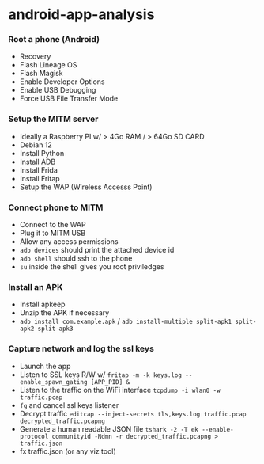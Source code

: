# android-app-analysis


### Root a phone (Android)
- Recovery
- Flash Lineage OS
- Flash Magisk
- Enable Developer Options
- Enable USB Debugging
- Force USB File Transfer Mode

### Setup the MITM server
- Ideally a Raspberry PI w/ > 4Go RAM / > 64Go SD CARD
- Debian 12
- Install Python
- Install ADB
- Install Frida
- Install Fritap
- Setup the WAP (Wireless Accesss Point)

### Connect phone to MITM
- Connect to the WAP
- Plug it to MITM USB
- Allow any access permissions
- `adb devices` should print the attached device id
- `adb shell` should ssh to the phone
- `su` inside the shell gives you root priviledges

### Install an APK
- Install apkeep
- Unzip the APK if necessary
- `adb install com.example.apk` / `adb install-multiple split-apk1 split-apk2 split-apk3`

### Capture network and log the ssl keys
- Launch the app
- Listen to SSL keys R/W w/ `fritap -m -k keys.log --enable_spawn_gating [APP_PID] &`
- Listen to the traffic on the WiFi interface `tcpdump -i wlan0 -w traffic.pcap`
- `fg` and cancel ssl keys listener
- Decrypt traffic `editcap --inject-secrets tls,keys.log traffic.pcap decrypted_traffic.pcapng`
- Generate a human readable JSON file `tshark -2 -T ek --enable-protocol communityid -Ndmn -r decrypted_traffic.pcapng > traffic.json`
- fx traffic.json (or any viz tool)

